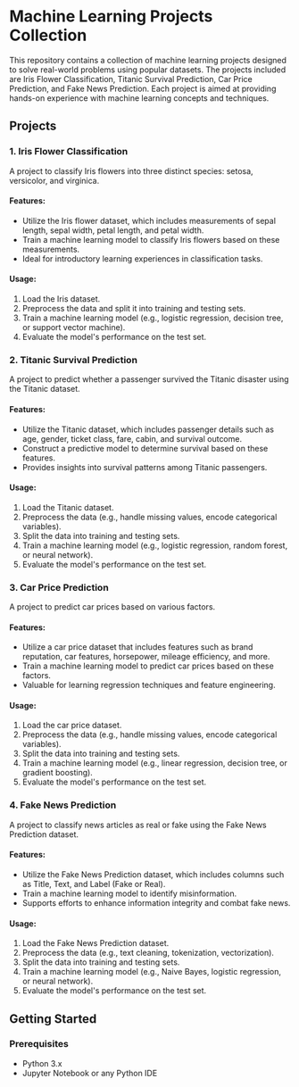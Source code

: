# Machine Learning Projects Collection

This repository contains a collection of machine learning projects designed to solve real-world problems using popular datasets. The projects included are Iris Flower Classification, Titanic Survival Prediction, Car Price Prediction, and Fake News Prediction. Each project is aimed at providing hands-on experience with machine learning concepts and techniques.

## Projects

### 1. Iris Flower Classification

A project to classify Iris flowers into three distinct species: setosa, versicolor, and virginica.

#### Features:
- Utilize the Iris flower dataset, which includes measurements of sepal length, sepal width, petal length, and petal width.
- Train a machine learning model to classify Iris flowers based on these measurements.
- Ideal for introductory learning experiences in classification tasks.

#### Usage:
1. Load the Iris dataset.
2. Preprocess the data and split it into training and testing sets.
3. Train a machine learning model (e.g., logistic regression, decision tree, or support vector machine).
4. Evaluate the model's performance on the test set.

### 2. Titanic Survival Prediction

A project to predict whether a passenger survived the Titanic disaster using the Titanic dataset.

#### Features:
- Utilize the Titanic dataset, which includes passenger details such as age, gender, ticket class, fare, cabin, and survival outcome.
- Construct a predictive model to determine survival based on these features.
- Provides insights into survival patterns among Titanic passengers.

#### Usage:
1. Load the Titanic dataset.
2. Preprocess the data (e.g., handle missing values, encode categorical variables).
3. Split the data into training and testing sets.
4. Train a machine learning model (e.g., logistic regression, random forest, or neural network).
5. Evaluate the model's performance on the test set.

### 3. Car Price Prediction

A project to predict car prices based on various factors.

#### Features:
- Utilize a car price dataset that includes features such as brand reputation, car features, horsepower, mileage efficiency, and more.
- Train a machine learning model to predict car prices based on these factors.
- Valuable for learning regression techniques and feature engineering.

#### Usage:
1. Load the car price dataset.
2. Preprocess the data (e.g., handle missing values, encode categorical variables).
3. Split the data into training and testing sets.
4. Train a machine learning model (e.g., linear regression, decision tree, or gradient boosting).
5. Evaluate the model's performance on the test set.

### 4. Fake News Prediction

A project to classify news articles as real or fake using the Fake News Prediction dataset.

#### Features:
- Utilize the Fake News Prediction dataset, which includes columns such as Title, Text, and Label (Fake or Real).
- Train a machine learning model to identify misinformation.
- Supports efforts to enhance information integrity and combat fake news.

#### Usage:
1. Load the Fake News Prediction dataset.
2. Preprocess the data (e.g., text cleaning, tokenization, vectorization).
3. Split the data into training and testing sets.
4. Train a machine learning model (e.g., Naive Bayes, logistic regression, or neural network).
5. Evaluate the model's performance on the test set.

## Getting Started

### Prerequisites

- Python 3.x
- Jupyter Notebook or any Python IDE
